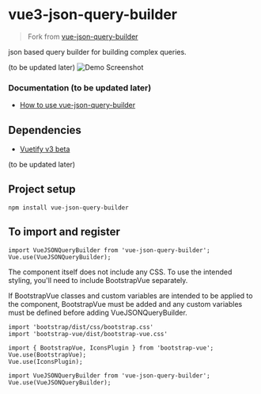 # vue3-json-query-builder
> Fork from [vue-json-query-builder](https://github.com/afineedge/vue-json-query-builder) 

json based query builder for building complex queries. 

(to be updated later)
![Demo Screenshot](./public/assets/standard_example.png)

### Documentation (to be updated later)
- [How to use vue-json-query-builder](https://afineedge.github.io/vue-json-query-builder/)

## Dependencies
- [Vuetify v3 beta](https://next.vuetifyjs.com/en/)

(to be updated later)
## Project setup
```
npm install vue-json-query-builder
```

## To import and register
```
import VueJSONQueryBuilder from 'vue-json-query-builder';
Vue.use(VueJSONQueryBuilder);
```
The component itself does not include any CSS. To use the intended styling, you'll need to include BootstrapVue separately.

If BootstrapVue classes and custom variables are intended to be applied to the component, BootstrapVue must be added and any custom variables must be defined before adding VueJSONQueryBuilder.
```
import 'bootstrap/dist/css/bootstrap.css'
import 'bootstrap-vue/dist/bootstrap-vue.css'

import { BootstrapVue, IconsPlugin } from 'bootstrap-vue';
Vue.use(BootstrapVue);
Vue.use(IconsPlugin);

import VueJSONQueryBuilder from 'vue-json-query-builder';
Vue.use(VueJSONQueryBuilder);
```
